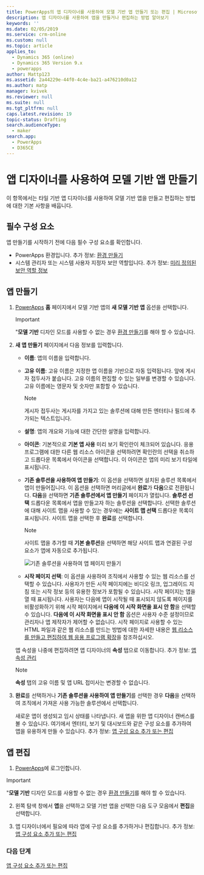 ```yaml
---
title: PowerApps의 앱 디자이너를 사용하여 모델 기반 앱 만들기 또는 편집 | MicrosoftDocs
description: 앱 디자이너를 사용하여 앱을 만들거나 편집하는 방법 알아보기
keywords: ''
ms.date: 02/05/2019
ms.service: crm-online
ms.custom: null
ms.topic: article
applies_to:
  - Dynamics 365 (online)
  - Dynamics 365 Version 9.x
  - powerapps
author: Mattp123
ms.assetid: 2a44229e-44f0-4c4e-ba21-a476210d0a12
ms.author: matp
manager: kvivek
ms.reviewer: null
ms.suite: null
ms.tgt_pltfrm: null
caps.latest.revision: 19
topic-status: Drafting
search.audienceType:
  - maker
search.app:
  - PowerApps
  - D365CE
---
```


# <a name="create-a-model-driven-app-by-using-the-app-designer"></a>앱 디자이너를 사용하여 모델 기반 앱 만들기

이 항목에서는 타일 기반 앱 디자이너를 사용하여 모델 기반 앱을 만들고 편집하는 방법에 대한 기본 사항을 배웁니다.

## <a name="prerequisites"></a>필수 구성 요소
앱 만들기를 시작하기 전에 다음 필수 구성 요소를 확인합니다.
- PowerApps 환경입니다. 추가 정보: [환경 만들기](https://docs.microsoft.com/powerapps/administrator/create-environment)
- 시스템 관리자 또는 시스템 사용자 지정자 보안 역할입니다. 추가 정보: [미리 정의된 보안 역할 정보](https://docs.microsoft.com/powerapps/maker/model-driven-apps/share-model-driven-app#about-predefined-security-roles)
 
<a name="createApp"></a>   
## <a name="create-an-app"></a>앱 만들기  

1.  [PowerApps](https://web.powerapps.com/?utm_source=padocs&utm_medium=linkinadoc&utm_campaign=referralsfromdoc) **홈** 페이지에서 모델 기반 앱의 **새 모델 기반 앱** 옵션을 선택합니다.  

    > [!IMPORTANT]
    > "**모델 기반** 디자인 모드를 사용할 수 없는 경우 [환경 만들기](https://docs.microsoft.com/powerapps/administrator/create-environment)를 해야 할 수 있습니다. 

2. **새 앱 만들기** 페이지에서 다음 정보를 입력합니다. 

    - **이름**: 앱의 이름을 입력합니다.  
  
    - **고유 이름**: 고유 이름은 지정한 앱 이름을 기반으로 자동 입력됩니다. 앞에 게시자 접두사가 붙습니다. 고유 이름의 편집할 수 있는 일부를 변경할 수 있습니다. 고유 이름에는 영문자 및 숫자만 포함할 수 있습니다.  
  
        > [!NOTE]
        >  게시자 접두사는 게시자를 가지고 있는 솔루션에 대해 만든 엔터티나 필드에 추가되는 텍스트입니다.   
  
    - **설명**: 앱의 개요와 기능에 대한 간단한 설명을 입력합니다.  
  
    - **아이콘**: 기본적으로 **기본 앱 사용** 미리 보기 확인란이 체크되어 있습니다. 응용 프로그램에 대한 다른 웹 리소스 아이콘을 선택하려면 확인란의 선택을 취소하고 드롭다운 목록에서 아이콘을 선택합니다. 이 아이콘은 앱의 미리 보기 타일에 표시됩니다.  
  
    - **기존 솔루션을 사용하여 앱 만들기**: 이 옵션을 선택하면 설치된 솔루션 목록에서 앱이 만들어집니다. 이 옵션을 선택하면 머리글에서 **완료**가 **다음**으로 전환됩니다. **다음**을 선택하면 **기존 솔루션에서 앱 만들기** 페이지가 열립니다. **솔루션 선택** 드롭다운 목록에서 앱을 만들고자 하는 솔루션을 선택합니다. 선택한 솔루션에 대해 사이트 맵을 사용할 수 있는 경우에는 **사이트 맵 선택** 드롭다운 목록이 표시됩니다. 사이트 맵을 선택한 후 **완료**를 선택합니다.

      > [!NOTE]
      > 사이트 맵을 추가할 때 **기본 솔루션**을 선택하면 해당 사이트 맵과 연결된 구성 요소가 앱에 자동으로 추가됩니다.  

      ![기존 솔루션을 사용하여 앱 페이지 만들기](media/use-existing-solution-to-create-the-app.png "기존 솔루션을 사용하여 앱 페이지 만들기") 

    - **시작 페이지 선택**: 이 옵션을 사용하여 조직에서 사용할 수 있는 웹 리소스를 선택할 수 있습니다. 사용자가 만든 시작 페이지에는 비디오 링크, 업그레이드 지침 또는 시작 정보 등의 유용한 정보가 포함될 수 있습니다. 시작 페이지는 앱을 열 때 표시됩니다. 사용자는 다음에 앱이 시작될 때 표시되지 않도록 페이지를 비활성화하기 위해 시작 페이지에서 **다음에 이 시작 화면을 표시 안 함**을 선택할 수 있습니다. **다음에 이 시작 화면을 표시 안 함** 옵션은 사용자 수준 설정이므로 관리자나 앱 제작자가 제어할 수 없습니다. 시작 페이지로 사용할 수 있는 HTML 파일과 같은 웹 리소스를 만드는 방법에 대한 자세한 내용은 [웹 리소스를 만들고 편집하여 웹 응용 프로그램 확장](create-edit-web-resources.md)을 참조하십시오.  
      
    앱 속성을 나중에 편집하려면 앱 디자이너의 **속성** 탭으로 이동합니다. 추가 정보: [앱 속성 관리](manage-app-properties.md)  
  
     > [!NOTE]
     >  **속성** 탭의 고유 이름 및 앱 URL 접미사는 변경할 수 없습니다.  
  
3. **완료**를 선택하거나 **기존 솔루션을 사용하여 앱 만들기**를 선택한 경우 **다음**을 선택하여 조직에서 가져온 사용 가능한 솔루션에서 선택합니다.  
  
    새로운 앱이 생성되고 임시 상태를 나타냅니다. 새 앱을 위한 앱 디자이너 캔버스를 볼 수 있습니다. 여기에서 엔터티, 보기 및 대시보드와 같은 구성 요소를 추가하여 앱을 유용하게 만들 수 있습니다. 추가 정보: [앱 구성 요소 추가 또는 편집](add-edit-app-components.md)  
   
<a name="editApp"></a>   
## <a name="edit-an-app"></a>앱 편집  
  
1.  [PowerApps](https://web.powerapps.com/?utm_source=padocs&utm_medium=linkinadoc&utm_campaign=referralsfromdoc)에 로그인합니다.  

> [!IMPORTANT]
> "**모델 기반** 디자인 모드를 사용할 수 없는 경우 [환경 만들기](https://docs.microsoft.com/powerapps/administrator/create-environment)를 해야 할 수 있습니다. 

2. 왼쪽 탐색 창에서 **앱**을 선택하고 모델 기반 앱을 선택한 다음 도구 모음에서 **편집**을 선택합니다.   

3. 앱 디자이너에서 필요에 따라 앱에 구성 요소를 추가하거나 편집합니다. 추가 정보: [앱 구성 요소 추가 또는 편집](add-edit-app-components.md)  
 
  
### <a name="next-steps"></a>다음 단계  
 [앱 구성 요소 추가 또는 편집](add-edit-app-components.md)   


